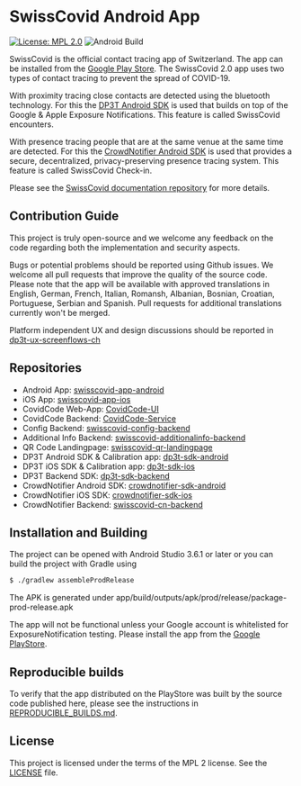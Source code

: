 # SwissCovid Android App

[![License: MPL 2.0](https://img.shields.io/badge/License-MPL%202.0-brightgreen.svg)](https://github.com/SwissCovid/swisscovid-app-android/blob/master/LICENSE)
![Android Build](https://github.com/SwissCovid/swisscovid-app-android/workflows/Android%20Build/badge.svg)

SwissCovid is the official contact tracing app of Switzerland. The app can be installed from the [Google Play Store](https://play.google.com/store/apps/details?id=ch.admin.bag.dp3t). The SwissCovid 2.0 app uses two types of contact tracing to prevent the spread of COVID-19.

With proximity tracing close contacts are detected using the bluetooth technology. For this the [DP3T Android SDK](https://github.com/DP-3T/dp3t-sdk-android) is used that builds on top of the Google & Apple Exposure Notifications. This feature is called SwissCovid encounters.

With presence tracing people that are at the same venue at the same time are detected. For this the [CrowdNotifier Android SDK](https://github.com/CrowdNotifier/crowdnotifier-sdk-android) is used that provides a secure, decentralized, privacy-preserving presence tracing system. This feature is called SwissCovid Check-in.

Please see the [SwissCovid documentation repository](https://github.com/SwissCovid/swisscovid-doc) for more details.

## Contribution Guide

This project is truly open-source and we welcome any feedback on the code regarding both the implementation and security aspects.

Bugs or potential problems should be reported using Github issues. We welcome all pull requests that improve the quality of the source code. Please note that the app will be available with approved translations in English, German, French, Italian, Romansh, Albanian, Bosnian, Croatian, Portuguese, Serbian and Spanish. Pull requests for additional translations currently won't be merged.

Platform independent UX and design discussions should be reported in [dp3t-ux-screenflows-ch](https://github.com/DP-3T/dp3t-ux-screenflows-ch)

## Repositories
* Android App: [swisscovid-app-android](https://github.com/SwissCovid/swisscovid-app-android)
* iOS App: [swisscovid-app-ios](https://github.com/SwissCovid/swisscovid-app-ios)
* CovidCode Web-App: [CovidCode-UI](https://github.com/admin-ch/CovidCode-UI)
* CovidCode Backend: [CovidCode-Service](https://github.com/admin-ch/CovidCode-service)
* Config Backend: [swisscovid-config-backend](https://github.com/SwissCovid/swisscovid-config-backend)
* Additional Info Backend: [swisscovid-additionalinfo-backend](https://github.com/SwissCovid/swisscovid-additionalinfo-backend)
* QR Code Landingpage: [swisscovid-qr-landingpage](https://github.com/SwissCovid/swisscovid-qr-landingpage)
* DP3T Android SDK & Calibration app: [dp3t-sdk-android](https://github.com/DP-3T/dp3t-sdk-android)
* DP3T iOS SDK & Calibration app: [dp3t-sdk-ios](https://github.com/DP-3T/dp3t-sdk-ios)
* DP3T Backend SDK: [dp3t-sdk-backend](https://github.com/DP-3T/dp3t-sdk-backend)
* CrowdNotifier Android SDK: [crowdnotifier-sdk-android](https://github.com/CrowdNotifier/crowdnotifier-sdk-android)
* CrowdNotifier iOS SDK: [crowdnotifier-sdk-ios](https://github.com/CrowdNotifier/crowdnotifier-sdk-ios)
* CrowdNotifier Backend: [swisscovid-cn-backend](https://github.com/SwissCovid/swisscovid-cn-backend)

## Installation and Building

The project can be opened with Android Studio 3.6.1 or later or you can build the project with Gradle using
```sh
$ ./gradlew assembleProdRelease
```
The APK is generated under app/build/outputs/apk/prod/release/package-prod-release.apk

The app will not be functional unless your Google account is whitelisted for ExposureNotification testing. Please install the app from the [Google PlayStore](https://play.google.com/store/apps/details?id=ch.admin.bag.dp3t).

## Reproducible builds

To verify that the app distributed on the PlayStore was built by the source code published here, please see the instructions in [REPRODUCIBLE_BUILDS.md](REPRODUCIBLE_BUILDS.md).

## License
This project is licensed under the terms of the MPL 2 license. See the [LICENSE](LICENSE) file.

